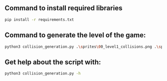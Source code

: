 ## Command to install required libraries
```bash
pip install -r requirements.txt
```

## Command to generate the level of the game:
```bash
python3 collision_generation.py .\sprites\00_level1_collisions.png .\sprites\00_level1_scenario.png -ts 8 -o level01.txt
```

## Get help about the script with:
```bash
python3 collision_generation.py -h
```
